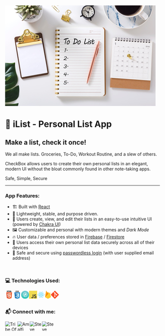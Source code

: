![List on Desk](https://github.com/PrinceCorwin/iList/blob/main/src/images/list-on-desk.jpg?raw=true 'Banner Image')

# 📝 **iList** - Personal List App<a name="TOP"></a>

## Make a list, check it once!

<p> We all make lists. Groceries, To-Do, Workout Routine, and a slew of others.</p>
<p>CheckBox allows users to create their own personal lists in an elegant, modern UI without the bloat commonly found in other note-taking apps.</p>
<p>Safe, Simple, Secure</p>

---

### App Features:

- 🏗️ Built with [React](https://reactjs.org/ 'React')
- 💪 Lightweight, stable, and purpose driven.
- 🎁 Users create, view, and edit their lists in an easy-to-use intuitive UI (powered by [Chakra UI](https://firebase.google.com/docs/auth/web/email-link-auth 'Chakra UI'))
- 🖼️ Customizable and personal with modern themes and _Dark Mode_
- 🔥 User data / preferences stored in [Firebase](https://firebase.google.com/ 'Firebase') / [Firestore](https://firebase.google.com/products/firestore 'Firebase')
- 🔐 Users access their own personal list data securely across all of their devices
- 🦺 Safe and secure using [passwordless login](https://firebase.google.com/docs/auth/web/email-link-auth 'Firebase') (with user supplied email address)

<br/>

### 💻 Technologies Used:

[<img align="left" target="_blank" alt="HTML" width="26px" src="https://github.com/PrinceCorwin/Useful-tech-icons/blob/main/images/HTML.png?raw=true" />](https://developer.mozilla.org/en-US/docs/Web/HTML 'HTML')

[<img align="left" target="_blank" alt="CSS" width="26px" src="https://github.com/PrinceCorwin/Useful-tech-icons/blob/main/images/css.png?raw=true" />](https://developer.mozilla.org/en-US/docs/Web/CSS 'CSS')

[<img align="left" style="border-radius:50%" target="_blank" alt="Chakra UI" width="26px" src="https://github.com/PrinceCorwin/Useful-tech-icons/blob/main/images/Chakra.png?raw=true" />](https://chakra-ui.com/ 'Chakra UI')

[<img align="left" target="_blank" alt="JavaScript" width="26px" src="https://github.com/PrinceCorwin/Useful-tech-icons/blob/main/images/javascript.png?raw=true" />](https://developer.mozilla.org/en-US/docs/Web/JavaScript 'Javascript')

[<img align="left" target="_blank" alt="React" width="26px" src="https://github.com/PrinceCorwin/Useful-tech-icons/blob/main/images/react.png?raw=true"/>](https://reactjs.org/ 'React')

[<img align="left" target="_blank" alt="git" height="26px" src="https://github.com/PrinceCorwin/Useful-tech-icons/blob/main/images/firebase-logo.png?raw=true" />](https://firebase.google.com/ 'Firebase')

[<img align="left" target="_blank" alt="git" height="26px" src="https://github.com/PrinceCorwin/Useful-tech-icons/blob/main/images/git-logo-minimal.png?raw=true" />](https://git-scm.com/doc 'git')

<br />
<br />

### 📬 Connect with me:

[<img align="left" src="https://raw.githubusercontent.com/rahuldkjain/github-profile-readme-generator/master/src/images/icons/Social/youtube.svg" alt="Tribe Of One | Youtube" height="30" width="40" />][youtube]

[<img align="left" src="https://raw.githubusercontent.com/rahuldkjain/github-profile-readme-generator/master/src/images/icons/Social/facebook.svg" alt="Amalfi Makes It | Facebook" height="30" width="40" />][facebook]

[<img align="left" src="https://raw.githubusercontent.com/rahuldkjain/github-profile-readme-generator/master/src/images/icons/Social/twitter.svg" alt="Steve Amalfitano | Twitter" height="30" width="40" />][twitter]

[<img align="left" src="https://raw.githubusercontent.com/rahuldkjain/github-profile-readme-generator/master/src/images/icons/Social/linked-in-alt.svg" alt="Steve Amalfitano | LinkedIn" height="30" width="40" />][linkedin]

<br />
<br />

[twitter]: https://twitter.com/stevecorwin9
[linkedin]: https://www.linkedin.com/company/amalfi-makes-it/
[youtube]: https://www.youtube.com/c/TribeOfOne
[facebook]: https://www.facebook.com/AmalfiMakesIt/

